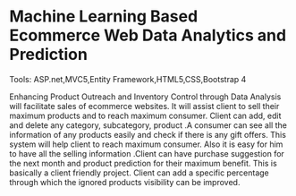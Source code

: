 # Machine Learning Based Ecommerce Web Data Analytics and Prediction
Tools: ASP.net,MVC5,Entity Framework,HTML5,CSS,Bootstrap 4

Enhancing Product Outreach and Inventory Control through Data Analysis will facilitate sales of ecommerce websites. It will assist client to sell their maximum products and to reach maximum consumer. Client can add, edit and delete any category, subcategory, product .A consumer can see all the information of any products easily and check if there is any gift offers. This system will help client to reach maximum consumer. Also it is easy for him to have all the selling information .Client can have purchase suggestion for the next month and product prediction for their maximum benefit. This is basically a client friendly project. Client can add a specific percentage through which the ignored products visibility can be improved.
